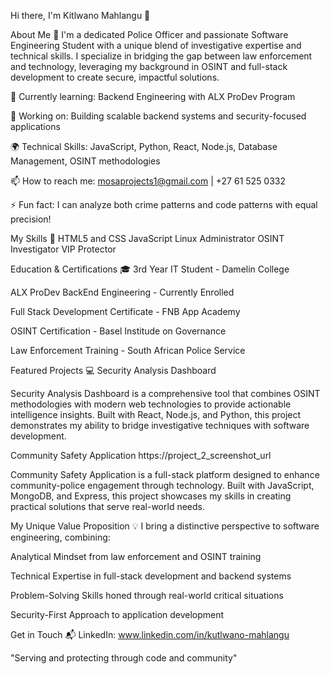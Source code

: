 Hi there, I'm Kitlwano Mahlangu 👋


About Me 🚀
I'm a dedicated Police Officer and passionate Software Engineering Student with a unique blend of investigative expertise and technical skills. I specialize in bridging the gap between law enforcement and technology, leveraging my background in OSINT and full-stack development to create secure, impactful solutions.

🌱 Currently learning: Backend Engineering with ALX ProDev Program

🔭 Working on: Building scalable backend systems and security-focused applications

🌍 Technical Skills: JavaScript, Python, React, Node.js, Database Management, OSINT methodologies

📫 How to reach me: mosaprojects1@gmail.com | +27 61 525 0332

⚡ Fun fact: I can analyze both crime patterns and code patterns with equal precision!

My Skills 🧠
HTML5 and CSS
JavaScript
Linux Administrator
OSINT Investigator
VIP Protector

Education & Certifications 🎓
3rd Year IT Student - Damelin College

ALX ProDev BackEnd Engineering - Currently Enrolled

Full Stack Development Certificate - FNB App Academy

OSINT Certification - Basel Institude on Governance

Law Enforcement Training - South African Police Service

Featured Projects 💻
Security Analysis Dashboard


Security Analysis Dashboard is a comprehensive tool that combines OSINT methodologies with modern web technologies to provide actionable intelligence insights. Built with React, Node.js, and Python, this project demonstrates my ability to bridge investigative techniques with software development.

Community Safety Application
https://project_2_screenshot_url

Community Safety Application is a full-stack platform designed to enhance community-police engagement through technology. Built with JavaScript, MongoDB, and Express, this project showcases my skills in creating practical solutions that serve real-world needs.

My Unique Value Proposition 💡
I bring a distinctive perspective to software engineering, combining:

Analytical Mindset from law enforcement and OSINT training

Technical Expertise in full-stack development and backend systems

Problem-Solving Skills honed through real-world critical situations

Security-First Approach to application development

Get in Touch 📬
LinkedIn: www.linkedin.com/in/kutlwano-mahlangu

"Serving and protecting through code and community"
